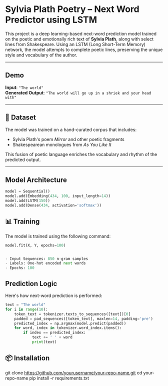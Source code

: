 # Sylvia Plath Poetry – Next Word Predictor using LSTM

This project is a deep learning-based next-word prediction model trained on the poetic and emotionally rich text of **Sylvia Plath**, along with select lines from Shakespeare. Using an LSTM (Long Short-Term Memory) network, the model attempts to complete poetic lines, preserving the unique style and vocabulary of the author.

---

##  Demo

**Input**: `"The world"`  
**Generated Output**: `"The world will go up in a shriek and your head with"`

---

## 📝 Dataset

The model was trained on a hand-curated corpus that includes:
- Sylvia Plath's poem *Mirror* and other poetic fragments
- Shakespearean monologues from *As You Like It*

This fusion of poetic language enriches the vocabulary and rhythm of the predicted output.

---


## Model Architecture

```python
model = Sequential()
model.add(Embedding(434, 100, input_length=14))
model.add(LSTM(150))
model.add(Dense(434, activation='softmax'))
```

## 📊 Training

The model is trained using the following command:

```python
model.fit(X, Y, epochs=100)


- Input Sequences: 850 n-gram samples  
- Labels: One-hot encoded next words  
- Epochs: 100
```

##  Prediction Logic

Here's how next-word prediction is performed:

```python
text = "The world"
for i in range(10):
    token_text = tokenizer.texts_to_sequences([text])[0]
    padded = pad_sequences([token_text], maxlen=14, padding='pre')
    predicted_index = np.argmax(model.predict(padded))
    for word, index in tokenizer.word_index.items():
        if index == predicted_index:
            text += ' ' + word
            print(text)
```
## 📦 Installation

git clone https://github.com/yourusername/your-repo-name.git
cd your-repo-name
pip install -r requirements.txt


